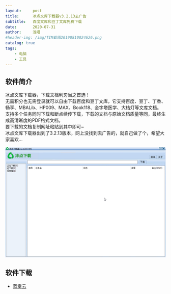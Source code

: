 ```yaml
---
layout:     post
title:      冰点文库下载器v3.2.13去广告
subtitle:   百度文库和豆丁文库免费下载
date:       2020-07-31
author:     浅唱
#header-img: /img/TIM截图20190810024626.png
catalog: true
tags:
    - 电脑
    - 工具
---
```



## 软件简介

冰点文库下载器，下载文档利刃当之首选！  
无需积分也无需登录就可以自由下载百度和豆丁文库，它支持百度、豆丁、丁香、畅享、MBALib、HP009、MAX、Book118、金字塔医学、大桔灯等文库文档。  
支持多个任务同时下载和断点续传下载，下载的文档与原始文档质量等同，最终生成高清晰度的PDF格式文档。  
要下载的文档复制网址粘贴到其中即可~  
冰点文库下载器出到了3.2.13版本，网上没找到去广告的，就自己做了个，希望大家喜欢…  

    
![QQ拼音截图20200731222859.png](/img/QQ拼音截图20200731222859.png)
   

## 软件下载
- [蓝奏云](https://wwa.lanzous.com/iP5mBf6ccfa)